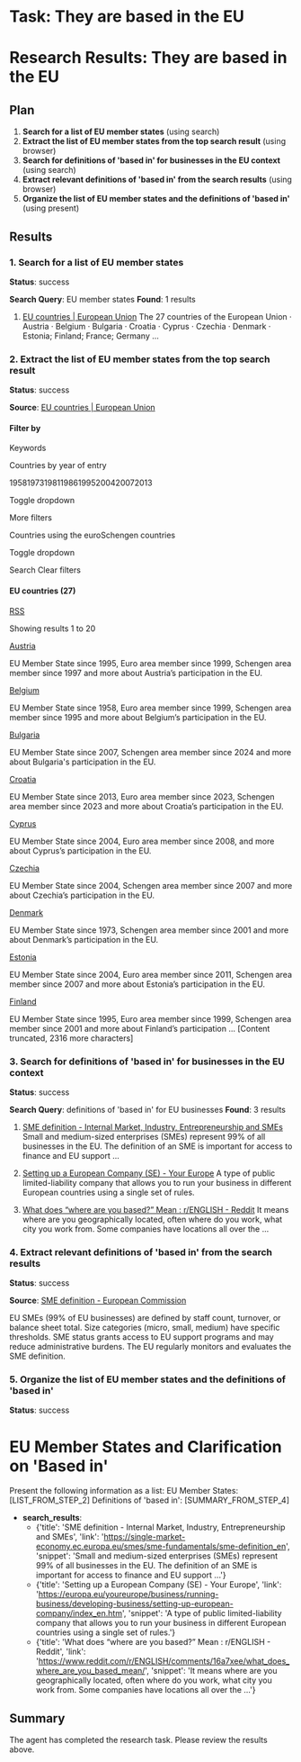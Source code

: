 # Task: They are based in the EU

# Research Results: They are based in the EU

## Plan

1. **Search for a list of EU member states** (using search)
2. **Extract the list of EU member states from the top search result** (using browser)
3. **Search for definitions of 'based in' for businesses in the EU context** (using search)
4. **Extract relevant definitions of 'based in' from the search results** (using browser)
5. **Organize the list of EU member states and the definitions of 'based in'** (using present)

## Results

### 1. Search for a list of EU member states
**Status**: success

**Search Query**: EU member states
**Found**: 1 results

1. [EU countries | European Union](https://european-union.europa.eu/principles-countries-history/eu-countries_en)
   The 27 countries of the European Union · Austria · Belgium · Bulgaria · Croatia · Cyprus · Czechia · Denmark · Estonia; Finland; France; Germany ...

### 2. Extract the list of EU member states from the top search result
**Status**: success

**Source**: [EU countries | European Union](https://european-union.europa.eu/principles-countries-history/eu-countries_en)


#### Filter by

Keywords

Countries by year of entry

19581973198119861995200420072013

Toggle dropdown

More filters

Countries using the euroSchengen countries

Toggle dropdown

Search Clear filters

####  EU countries (27)

[RSS](/node/288/rss_en)

Showing results 1 to 20

[Austria](/principles-countries-history/eu-countries/austria_en)

EU Member State since 1995, Euro area member since 1999, Schengen area member
since 1997 and more about Austria’s participation in the EU.

[Belgium](/principles-countries-history/eu-countries/belgium_en)

EU Member State since 1958, Euro area member since 1999, Schengen area member
since 1995 and more about Belgium’s participation in the EU.

[Bulgaria](/principles-countries-history/eu-countries/bulgaria_en)

EU Member State since 2007, Schengen area member since 2024 and more about
Bulgaria's participation in the EU.

[Croatia](/principles-countries-history/eu-countries/croatia_en)

EU Member State since 2013, Euro area member since 2023, Schengen area member
since 2023 and more about Croatia’s participation in the EU.

[Cyprus](/principles-countries-history/eu-countries/cyprus_en)

EU Member State since 2004, Euro area member since 2008, and more about
Cyprus’s participation in the EU.

[Czechia](/principles-countries-history/eu-countries/czechia_en)

EU Member State since 2004, Schengen area member since 2007 and more about
Czechia’s participation in the EU.

[Denmark](/principles-countries-history/eu-countries/denmark_en)

EU Member State since 1973, Schengen area member since 2001 and more about
Denmark’s participation in the EU.

[Estonia](/principles-countries-history/eu-countries/estonia_en)

EU Member State since 2004, Euro area member since 2011, Schengen area member
since 2007 and more about Estonia’s participation in the EU.

[Finland](/principles-countries-history/eu-countries/finland_en)

EU Member State since 1995, Euro area member since 1999, Schengen area member
since 2001 and more about Finland’s participation ... [Content truncated, 2316 more characters]

### 3. Search for definitions of 'based in' for businesses in the EU context
**Status**: success

**Search Query**: definitions of 'based in' for EU businesses
**Found**: 3 results

1. [SME definition - Internal Market, Industry, Entrepreneurship and SMEs](https://single-market-economy.ec.europa.eu/smes/sme-fundamentals/sme-definition_en)
   Small and medium-sized enterprises (SMEs) represent 99% of all businesses in the EU. The definition of an SME is important for access to finance and EU support ...

2. [Setting up a European Company (SE) - Your Europe](https://europa.eu/youreurope/business/running-business/developing-business/setting-up-european-company/index_en.htm)
   A type of public limited-liability company that allows you to run your business in different European countries using a single set of rules.

3. [What does “where are you based?” Mean : r/ENGLISH - Reddit](https://www.reddit.com/r/ENGLISH/comments/16a7xee/what_does_where_are_you_based_mean/)
   It means where are you geographically located, often where do you work, what city you work from. Some companies have locations all over the ...

### 4. Extract relevant definitions of 'based in' from the search results
**Status**: success

**Source**: [SME definition - European Commission](https://single-market-economy.ec.europa.eu/smes/sme-fundamentals/sme-definition_en)


EU SMEs (99% of EU businesses) are defined by staff count, turnover, or balance sheet total.  Size categories (micro, small, medium) have specific thresholds.  SME status grants access to EU support programs and may reduce administrative burdens.  The EU regularly monitors and evaluates the SME definition.

### 5. Organize the list of EU member states and the definitions of 'based in'
**Status**: success

# EU Member States and Clarification on 'Based in'

Present the following information as a list:
EU Member States: [LIST_FROM_STEP_2]
Definitions of 'based in': [SUMMARY_FROM_STEP_4]

- **search_results**:
  - {'title': 'SME definition - Internal Market, Industry, Entrepreneurship and SMEs', 'link': 'https://single-market-economy.ec.europa.eu/smes/sme-fundamentals/sme-definition_en', 'snippet': 'Small and medium-sized enterprises (SMEs) represent 99% of all businesses in the EU. The definition of an SME is important for access to finance and EU support ...'}
  - {'title': 'Setting up a European Company (SE) - Your Europe', 'link': 'https://europa.eu/youreurope/business/running-business/developing-business/setting-up-european-company/index_en.htm', 'snippet': 'A type of public limited-liability company that allows you to run your business in different European countries using a single set of rules.'}
  - {'title': 'What does “where are you based?” Mean : r/ENGLISH - Reddit', 'link': 'https://www.reddit.com/r/ENGLISH/comments/16a7xee/what_does_where_are_you_based_mean/', 'snippet': 'It means where are you geographically located, often where do you work, what city you work from. Some companies have locations all over the ...'}


## Summary

The agent has completed the research task. Please review the results above.